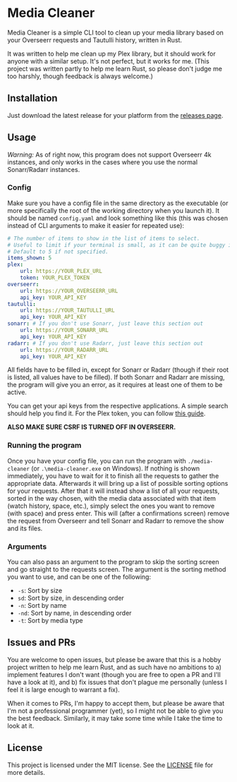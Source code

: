# Media Cleaner

Media Cleaner is a simple CLI tool to clean up your media library based on your Overseerr requests and Tautulli history, written in Rust.

It was written to help me clean up my Plex library, but it should work for anyone with a similar setup. It's not perfect, but it works for me. (This project was written partly to help me learn Rust, so please don't judge me too harshly, though feedback is always welcome.)

## Installation

Just download the latest release for your platform from the [releases page](https://github.com/Supergamer1337/media-cleaner/releases).

## Usage

_Warning:_ As of right now, this program does not support Overseerr 4k instances, and only works in the cases where you use the normal Sonarr/Radarr instances.

### Config

Make sure you have a config file in the same directory as the executable (or more specifically the root of the working directory when you launch it). It should be named `config.yaml` and look something like this (this was chosen instead of CLI arguments to make it easier for repeated use):

```yaml
# The number of items to show in the list of items to select.
# Useful to limit if your terminal is small, as it can be quite buggy if the list doesn't fit.
# Default to 5 if not specified.
items_shown: 5
plex:
    url: https://YOUR_PLEX_URL
    token: YOUR_PLEX_TOKEN
overseerr:
    url: https://YOUR_OVERSEERR_URL
    api_key: YOUR_API_KEY
tautulli:
    url: https://YOUR_TAUTULLI_URL
    api_key: YOUR_API_KEY
sonarr: # If you don't use Sonarr, just leave this section out
    url: https://YOUR_SONARR_URL
    api_key: YOUR_API_KEY
radarr: # If you don't use Radarr, just leave this section out
    url: https://YOUR_RADARR_URL
    api_key: YOUR_API_KEY
```

All fields have to be filled in, except for Sonarr or Radarr (though if their root is listed, all values have to be filled). If both Sonarr and Radarr are missing, the program will give you an error, as it requires at least one of them to be active.

You can get your api keys from the respective applications. A simple search should help you find it. For the Plex token, you can follow [this guide](https://support.plex.tv/articles/204059436-finding-an-authentication-token-x-plex-token/).

**ALSO MAKE SURE CSRF IS TURNED OFF IN OVERSEERR.**

### Running the program

Once you have your config file, you can run the program with `./media-cleaner` (or `.\media-cleaner.exe` on Windows). If nothing is shown immediately, you have to wait for it to finish all the requests to gather the appropriate data. Afterwards it will bring up a list of possible sorting options for your requests. After that it will instead show a list of all your requests, sorted in the way chosen, with the media data associated with that item (watch history, space, etc.), simply select the ones you want to remove (with space) and press enter. This will (after a confirmations screen) remove the request from Overseerr and tell Sonarr and Radarr to remove the show and its files.

### Arguments

You can also pass an argument to the program to skip the sorting screen and go straight to the requests screen. The argument is the sorting method you want to use, and can be one of the following:

-   `-s`: Sort by size
-   `sd`: Sort by size, in descending order
-   `-n`: Sort by name
-   `-nd`: Sort by name, in descending order
-   `-t`: Sort by media type

## Issues and PRs

You are welcome to open issues, but please be aware that this is a hobby project written to help me learn Rust, and as such have no ambitions to a) implement features I don't want (though you are free to open a PR and I'll have a look at it), and b) fix issues that don't plague me personally (unless I feel it is large enough to warrant a fix).

When it comes to PRs, I'm happy to accept them, but please be aware that I'm not a professional programmer (yet), so I might not be able to give you the best feedback. Similarly, it may take some time while I take the time to look at it.

## License

This project is licensed under the MIT license. See the [LICENSE](LICENSE) file for more details.
